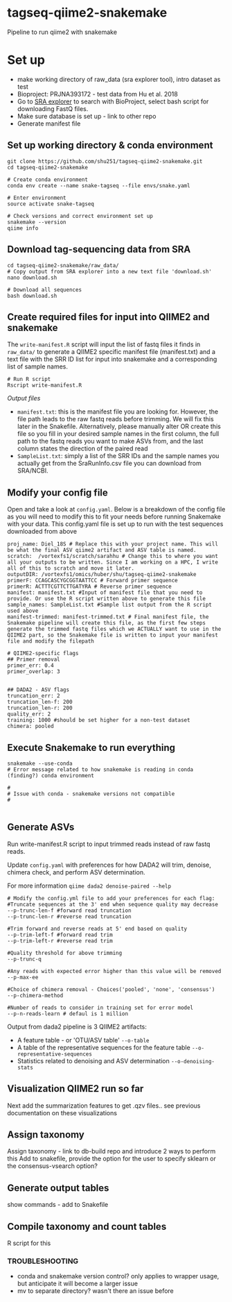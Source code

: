 # tagseq-qiime2-snakemake
Pipeline to run qiime2 with snakemake



# Set up

* make working directory of raw_data (sra explorer tool), intro dataset as test
* Bioproject: PRJNA393172 - test data from Hu et al. 2018
* Go to [SRA explorer](https://ewels.github.io/sra-explorer/) to search with BioProject, select bash script for downloading FastQ files.
* Make sure database is set up  - link to other repo
* Generate manifest file

## Set up working directory & conda environment
```
git clone https://github.com/shu251/tagseq-qiime2-snakemake.git
cd tagseq-qiime2-snakemake

# Create conda environment
conda env create --name snake-tagseq --file envs/snake.yaml 

# Enter environment
source activate snake-tagseq

# Check versions and correct environment set up
snakemake --version
qiime info
```

## Download tag-sequencing data from SRA

```
cd tagseq-qiime2-snakemake/raw_data/
# Copy output from SRA explorer into a new text file 'download.sh'
nano download.sh

# Download all sequences
bash download.sh
```

## Create required files for input into QIIME2 and snakemake
The ```write-manifest.R``` script will input the list of fastq files it finds in ```raw_data/``` to generate a QIIME2 specific manifest file (manifest.txt) and a text file with the SRR ID list for input into snakemake and a corresponding list of sample names.
```
# Run R script
Rscript write-manifest.R
```
_Output files_  
* ```manifest.txt```: this is the manifest file you are looking for. However, the file path leads to the raw fastq reads before trimming. We will fix this later in the Snakefile. Alternatively, please manually alter OR create this file so you fill in your desired sample names in the first column, the full path to the fastq reads you want to make ASVs from, and the last column states the direction of the paired read
* ```SampleList.txt```: simply a list of the SRR IDs and the sample names you actually get from the SraRunInfo.csv file you can download from SRA/NCBI.


## Modify your config file
Open and take a look at ```config.yaml```. Below is a breakdown of the config file as you will need to modify this to fit your needs before running Snakemake with your data. 
This config.yaml file is set up to run with the test sequences downloaded from above
```
proj_name: Diel_18S # Replace this with your project name. This will be what the final ASV qiime2 artifact and ASV table is named.
scratch:  /vortexfs1/scratch/sarahhu # Change this to where you want all your outputs to be written. Since I am working on a HPC, I write all of this to scratch and move it later.
outputDIR: /vortexfs1/omics/huber/shu/tagseq-qiime2-snakemake
primerF: CCAGCASCYGCGGTAATTCC # Forward primer sequence
primerR: ACTTTCGTTCTTGATYRA # Reverse primer sequence
manifest: manifest.txt #Input of manifest file that you need to provide. Or use the R script written above to generate this file
sample_names: SampleList.txt #Sample list output from the R script used above
manifest-trimmed: manifest-trimmed.txt # Final manifest file, the Snakemake pipeline will create this file, as the first few steps generate the trimmed fastq files which we ACTUALLY want to use in the QIIME2 part, so the Snakemake file is written to input your manifest file and modify the filepath

# QIIME2-specific flags
## Primer removal
primer_err: 0.4
primer_overlap: 3


## DADA2 - ASV flags
truncation_err: 2
truncation_len-f: 200
truncation_len-r: 200
quality_err: 2
training: 1000 #should be set higher for a non-test dataset
chimera: pooled
```

## Execute Snakemake to run everything



```
snakemake --use-conda
# Error message related to how snakemake is reading in conda (finding?) conda environment

#
# Issue with conda - snakemake versions not compatible
#


```


## Generate ASVs
Run write-manifest.R script to input trimmed reads instead of raw fastq reads.  

Update ```config.yaml``` with preferences for how DADA2 will trim, denoise, chimera check, and perform ASV determination.

For more information ```qiime dada2 denoise-paired --help```

```
# Modify the config.yml file to add your preferences for each flag:
#Truncate sequences at the 3' end when sequence quality may decrease
--p-trunc-len-f #forward read truncation
--p-trunc-len-r #reverse read truncation

#Trim forward and reverse reads at 5' end based on quality
--p-trim-left-f #forward read trim
--p-trim-left-r #reverse read trim

#Quality threshold for above trimming
--p-trunc-q

#Any reads with expected error higher than this value will be removed
--p-max-ee

#Choice of chimera removal - Choices('pooled', 'none', 'consensus')
--p-chimera-method

#Number of reads to consider in training set for error model
--p-n-reads-learn # defaul is 1 million
```

Output from dada2 pipeline is 3 QIIME2 artifacts:
* A feature table - or 'OTU/ASV table' ```--o-table```
* A table of the representative sequences for the feature table ```--o-representative-sequences```
* Statistics related to denoising and ASV determination ```--o-denoising-stats```


## Visualization QIIME2 run so far
Next add the summarization features to get .qzv files.. see previous documentation on these visualizations

## Assign taxonomy
Assign taxonomy - link to db-build repo and introduce 2 ways to perform this
  Add to snakefile, provide the option for the user to specify sklearn or the consensus-vsearch option?


## Generate output tables
show commands - add to Snakefile

## Compile taxonomy and count tables
R script for this



### TROUBLESHOOTING
* conda and snakemake version control? only applies to wrapper usage, but anticipate it will become a larger issue
* mv to separate directory? wasn't there an issue before
